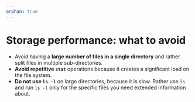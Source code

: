 ```yaml
---
orphan: true
---
```




# Storage performance: what to avoid

- Avoid having a **large number of files in a single directory** and
  rather split files in multiple sub-directories.
- **Avoid repetitive `stat`** operations because it creates a significant
  load on the file system.
- **Do not use `ls -l`** on large directories, because it is slow.  Rather
  use `ls` and run `ls -l` only for the specific files you need
  extended information about.
